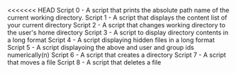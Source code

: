<<<<<<< HEAD
Script 0 - A script that prints the absolute path name of the current working directory.
Script 1 - A script that displays the content list of your current directory
Script 2 - A script that changes working directory to the user's home directory
Script 3 - A script to display directory contents in a long format
Script 4 - A script displaying hidden files in a long format
Script 5 - A script displayoing the above and user and group ids numerically(n)
Script 6 - A script that creates a directory
Script 7 - A script that moves a file 
Script 8 - A script that deletes a file
